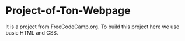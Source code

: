 # Project-of-Ton-Webpage
It is a project from FreeCodeCamp.org. To build this project here we use basic HTML and CSS.
